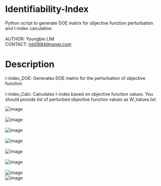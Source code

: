 # Identifiability-Index
Python script to generate DOE matrix for objective function perturbation and I-index calculation <br><br>
AUTHOR: Youngbin LIM <br>
CONTACT: lyb0684@naver.com

# Description
I-index_DOE: Generates DOE matrix for the perturbation of objective function <br><br>
I-index_Calc: Calculates I-index based on objective function values. You should provide list of perturbed objective function values as W_Values.txt <br>

![image](https://github.com/user-attachments/assets/e1c3ac9a-7e1a-4332-b206-bbee4fd9a5f1) <br><br>
![image](https://github.com/user-attachments/assets/d8822ff8-64c1-4bfa-a4e0-be286db7cb58) <br><br>
![image](https://github.com/user-attachments/assets/0141c1af-ccc5-45d2-ad9b-df5e1f04b980) <br><br>
![image](https://github.com/user-attachments/assets/ae87e9a4-a591-4848-bd4f-4581a757648c) <br><br>
![image](https://github.com/user-attachments/assets/e476f968-b574-4c0d-97db-0fc0c98d12f1) <br><br>
![image](https://github.com/user-attachments/assets/bdacf758-6642-4ed6-9c39-86c9edbc596c) <br><br>
![image](https://github.com/user-attachments/assets/50d08c93-0056-41cd-9753-613a749dd946) <br>
![image](https://github.com/user-attachments/assets/8c6f790e-8717-4a76-b217-6adbb89974ce) <br><br>

